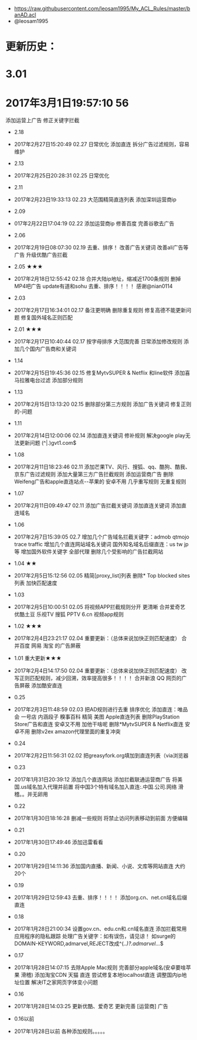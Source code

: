 * https://raw.githubusercontent.com/leosam1995/My_ACL_Rules/master/banAD.acl
* @leosam1995
# 更新历史：

# 3.01
# 2017年3月1日19:57:10 56
添加运营上广告
修正关键字拦截

* 2.18
* 2017年2月27日15:20:49 02.27
日常优化
添加直连
拆分广告过滤规则，容易维护

* 2.13
* 2017年2月25日20:28:31 02.25
日常优化

* 2.11
* 2017年2月23日19:33:13 02.23
大范围精简直连列表
添加深圳运营商ip

* 2.09
* 017年2月22日17:04:19 02.22
添加运营商ip
修善百度
完善谷歌去广告

* 2.06
* 2017年2月19日08:07:30 02.19
去重、排序！
改善广告关键词
改善ali广告等广告
升级优酷广告拦截

* 2.05 ★★★
* 2017年2月18日12:55:42 02.18
合并大陆ip地址，缩减近1700条规则
删掉MP4吧广告
update有道和sohu
去重、排序！！！！
感谢@nian0114

* 2.03
* 2017年2月17日16:34:01 02.17
备注更明确
删除重复规则
修复高德不能更新问题
修复国外域名正则匹配

* 2.01 ★★★
* 2017年2月17日10:40:44 02.17
按字母排序
大范围完善
日常添加修改规则
添加几个国内广告商和关键词

* 1.14
* 2017年2月15日19:45:36 02.15
修复MytvSUPER & Netflix 和line软件
添加喜马拉雅电台过滤
添加部分规则

* 1.13
* 2017年2月15日13:13:20 02.15
删除部分第三方规则
添加广告关键词
修复正则的\-问题

* 1.11
* 2017年2月14日12:00:06 02.14
添加直连关键词
修补规则
解决google play无法更新问题 (^|\.)gvt1\.com$

* 1.08
* 2017年2月11日18:23:46 02.11
添加芒果TV、风行、搜狐、qq、酷狗、酷我、京东广告过滤规则
添加大量第三方广告拦截规则
添加运营商广告
删除Weifeng广告和apple直连站点--苹果的 安卓不用
几乎重写规则 无重复规则

* 1.07
* 2017年2月11日09:49:47 02.11
添加广告拦截关键词
添加直连关键词
添加直连域名

* 1.06 
* 2017年2月7日15:39:05 02.7
增加几个广告域名拦截关键字：admob qtmojo trace traffic
增加几个直连网站域名关键词
国外知名域名后缀直连：us tw jp等
增加国外软件关键字 全部代理
删除几个受影响的广告拦截网站

* 1.04 ★★
* 2017年2月5日15:12:56 02.05
精简[proxy_list]列表
删除* Top blocked sites列表 加快匹配速度

* 1.03 
* 2017年2月5日10:00:51 02.05
将视频APP拦截规则分开 更清晰
合并爱奇艺 优酷土豆 乐视TV 搜狐 PPTV 6.cn 视频app规则

* 1.02 ★★★
* 2017年2月4日23:21:17  02.04
重要更新：（总体来说加快正则匹配速度）
合并百度 网易 淘宝 的广告屏蔽

* 1.01 重大更新★★★
* 2017年2月4日14:17:50  02.04
重要更新：（总体来说加快正则匹配速度）
改写正则匹配规则，减少回溯，效率提高很多！！！！
合并新浪 QQ 网页的广告屏蔽
添加酷安直连

* 0.25
* 2017年2月3日11:48:59  02.03
把AD规则进行去重 排序优化
添加直连：唯品会 一号店 内涵段子 糗事百科
精简 美图 Apple直连列表
删除PlayStation Store广告和直连 安卓又不用 加他干啥呢
删除*MytvSUPER & Netflix直连 安卓不用
删除v2ex amazon代理里面的重复冲突

* 0.24
* 2017年2月2日11:56:31  02.02
把greasyfork.org填加到直连列表（via浏览器

* 0.23
* 2017年1月31日20:39:12
添加几个直连网站
添加拦截联通运营商广告
将美国.us域名加入代理并前置
将中国3个特有域名加入直连:.中国.公司.网络 滑稽。。并无卵用

* 0.22
* 2017年1月30日18:16:28
删减一些规则
将禁止访问列表移动到前面 方便编辑

* 0.21
* 2017年1月30日17:49:46
添加迅雷看看

* 0.20
* 2017年1月29日14:11:36
添加国内直播、新闻、小说、文库等网站直连 大约20个

* 0.19
* 2017年1月29日12:59:43
去重、排序！！！！
添加org.cn、net.cn域名后缀直连

* 0.18
* 2017年1月28日21:00:34
设置gov.cn、edu.cn和.cn域名直连
添加拦截常用应用程序的隐私跟踪
处理广告关键字：如有误伤，请见谅！
如surge的DOMAIN-KEYWORD,admarvel,REJECT改成^(.*\.)?.*admarvel.*\..*$

* 0.17
* 2017年1月28日14:07:15
去除Apple Mac规则 完善部分apple域名(安卓要啥苹果 滑稽)
添加淘宝CDN 天猫 直连
尝试修复本地localhost直连
调整国内ip地址位置
解决IT之家网页字体变小问题

* 0.16
* 2017年1月28日14:03:25
更新优酷、爱奇艺 
更新完善 [运营商] 广告

* 0.16以前
* 2017年1月28日以前
各种添加规则。。。。。